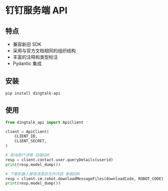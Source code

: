 # 钉钉服务端 API

## 特点

- 兼容新旧 SDK
- 采用与官方文档相同的组织结构
- 丰富的注释和类型标注
- Pydantic 集成

## 安装

```shell
pip install dingtalk-api
```

## 使用

```python
from dingtalk_api import ApiClient

client = ApiClient(
    CLIENT_ID,
    CLIENT_SECRET,
)

# 查询用户详情 旧版SDK
resp = client.contact.user.queryDetails(userid)
print(resp.model_dump())

# 下载机器人接收消息的文件内容 新版SDK
resp = client.im.robot.downloadMessageFiles(downloadCode, ROBOT_CODE)
print(resp.model_dump())
```
